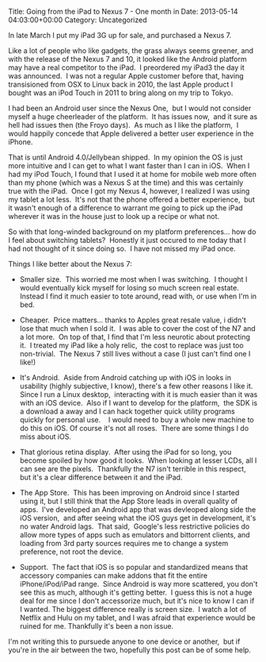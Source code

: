 Title: Going from the iPad to Nexus 7 - One month in
Date: 2013-05-14 04:03:00+00:00
Category: Uncategorized

In late March I put my iPad 3G up for sale, and purchased a Nexus 7.

  
Like a lot of people who like gadgets, the grass always seems greener, and
with the release of the Nexus 7 and 10, it looked like the Android platform
may have a real competitor to the iPad.  I preordered my iPad3 the day it was
announced.  I was not a regular Apple customer before that, having
transisioned from OSX to Linux back in 2010, the last Apple product I bought
was an iPod Touch in 2011 to bring along on my trip to Tokyo.

  
I had been an Android user since the Nexus One,  but I would not consider
myself a huge cheerleader of the platform.  It has issues now,  and it sure as
hell had issues then (the Froyo days).  As much as I like the platform,  I
would happily concede that Apple delivered a better user experience in the
iPhone.

  
That is until Android 4.0/Jellybean shipped.  In my opinion the OS is just
more intuitive and I can get to what I want faster than I can in iOS.  When I
had my iPod Touch, I found that I used it at home for mobile web more often
than my phone (which was a Nexus S at the time) and this was certainly true
with the iPad.  Once I got my Nexus 4, however, I realized I was using my
tablet a lot less.  It's not that the phone offered a better experience,  but
it wasn't enough of a difference to warrant me going to pick up the iPad
wherever it was in the house just to look up a recipe or what not.

  
So with that long-winded background on my platform preferences... how do I
feel about switching tablets?  Honestly it just occured to me today that I had
not thought of it since doing so.  I have not missed my iPad once.

  
Things I like better about the Nexus 7:

  * Smaller size.  This worried me most when I was switching.  I thought I would eventually kick myself for losing so much screen real estate.  Instead I find it much easier to tote around, read with, or use when I'm in bed.
  * Cheaper.  Price matters... thanks to Apples great resale value, i didn't lose that much when I sold it.  I was able to cover the cost of the N7 and a lot more.  On top of that, I find that I'm less neurotic about protecting it.  I treated my iPad like a holy relic,  the cost to replace was just too non-trivial.  The Nexus 7 still lives without a case (I just can't find one I like!)
  * It's Android.  Aside from Android catching up with iOS in looks in usability (highly subjective, I know), there's a few other reasons I like it.  Since I run a Linux desktop,  interacting with it is much easier than it was with an iOS device.  Also if I want to develop for the platform,  the SDK is a download a away and I can hack together quick utility programs quickly for personal use.    I would need to buy a whole new machine to do this on iOS.
Of course it's not all roses.  There are some things I do miss about iOS.

  

  * That glorious retina display.  After using the iPad for so long, you become spoiled by how good it looks.  When looking at lesser LCDs, all I can see are the pixels.  Thankfully the N7 isn't terrible in this respect,  but it's a clear difference between it and the iPad.
  * The App Store.  This has been improving on Android since I started using it, but I still think that the App Store leads in overall quality of apps.  I've developed an Android app that was devleoped along side the iOS version,  and after seeing what the iOS guys get in development, it's no water Android lags.  That said,  Google's less restrictive policies do allow more types of apps such as emulators and bittorrent clients, and loading from 3rd party sources requires me to change a system preference, not root the device.
  * Support.  The fact that iOS is so popular and standardized means that accessory companies can make addons that fit the entire iPhone/iPod/iPad range.  Since Android is way more scattered, you don't see this as much, although it's getting better.  I guess this is not a huge deal for me since I don't accessorize much, but it's nice to know I can if I wanted.
The biggest difference really is screen size.  I watch a lot of Netflix and
Hulu on my tablet, and I was afraid that experience would be ruined for me.
Thankfully it's been a non issue.

  
I'm not writing this to pursuede anyone to one device or another,  but if
you're in the air between the two, hopefully this post can be of some help.

